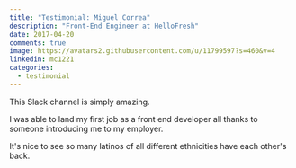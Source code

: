 ```yaml
---
title: "Testimonial: Miguel Correa"
description: "Front-End Engineer at HelloFresh"
date: 2017-04-20
comments: true
image: https://avatars2.githubusercontent.com/u/11799597?s=460&v=4
linkedin: mc1221
categories:
  - testimonial
---
```


This Slack channel is simply amazing.

I was able to land my first job as a front end developer all thanks to someone introducing me to my employer.

It's nice to see so many latinos of all different ethnicities have each other's back.
